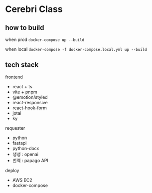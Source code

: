 # Cerebri Class

## how to build

when prod
`docker-compose up --build`

when local
`docker-compose -f docker-compose.local.yml up --build`

## tech stack

frontend

- react + ts
- vite + pnpm
- @emotion/styled
- react-responsive
- react-hook-form
- jotai
- ky

requester

- python
- fastapi
- python-docx
- 생성 : openai
- 번역 : papago API

deploy

- AWS EC2
- docker-compose
